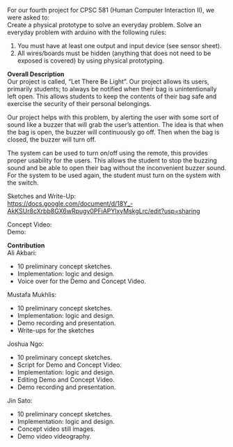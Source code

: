 For our fourth project for CPSC 581 (Human Computer Interaction II), we were asked to:  
Create a physical prototype to solve an everyday problem. Solve an everyday problem with arduino with the following rules:  
  1. You must have at least one output and input device (see sensor sheet).  
  2. All wires/boards must be hidden (anything that does not need to be exposed is covered) by using physical prototyping.  


**Overall Description**  
Our project is called, “Let There Be Light”. Our project allows its users, primarily students; to always be notified when their bag is unintentionally left open. This allows students to keep the contents of their bag safe and exercise the security of their personal belongings.

Our project helps with this problem, by alerting the user with some sort of sound like a buzzer that will grab the user’s attention. The idea is that when the bag is open, the buzzer will continuously go off. Then when the bag is closed, the buzzer will turn off.

The system can be used to turn on/off using the remote, this provides proper usability for the users. This allows the student to stop the buzzing sound and be able to open their bag without the inconvenient buzzer sound. For the system to be used again, the student must turn on the system with the switch.



Sketches and Write-Up:  
https://docs.google.com/document/d/18Y_-AkKSUr8cXrbb8GX6wRpugy0PFiAPYlxyMskgLrc/edit?usp=sharing  

Concept Video:  
Demo:  

**Contribution**   
Ali Akbari: 
- 10 preliminary concept sketches.
- Implementation: logic and design.
- Voice over for the Demo and Concept Video. 


Mustafa Mukhlis:  
- 10 preliminary concept sketches. 
- Implementation: logic and design.
- Demo recording and presentation.
- Write-ups for the sketches


Joshua Ngo:   
- 10 preliminary concept sketches.
- Script for Demo and Concept Video.
- Implementation: logic and design.
- Editing Demo and Concept Video.
- Demo recording and presentation.


Jin Sato:   
- 10 preliminary concept sketches.  
- Implementation: logic and design.
- Concept video still images.
- Demo video videography.

